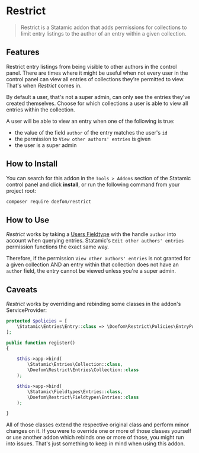 # Restrict

> Restrict is a Statamic addon that adds permissions for collections to limit entry listings to the author of an
> entry within a given collection.

## Features

Restrict entry listings from being visible to other authors in the control panel. There are times where it might be
useful when not every user in the control panel can view all entries of collections they're permitted to view.
That's when _Restrict_ comes in.

By default a user, that's not a super admin, can only see the entries they've created themselves. Choose for which
collections a user is able to view all entries within the collection.

A user will be able to view an entry when one of the following is true:

- the value of the field `author` of the entry matches the user's `id`
- the permission to `View other authors' entries` is given
- the user is a super admin

## How to Install

You can search for this addon in the `Tools > Addons` section of the Statamic control panel and click **install**, or
run the following command from your project root:

``` bash
composer require doefom/restrict
```

## How to Use

_Restrict_ works by taking a [Users Fieldtype](https://statamic.dev/fieldtypes/users) with the handle `author` into
account when querying entries. Statamic's `Edit other authors' entries` permission functions the exact same way.

Therefore, if the permission `View other authors' entries` is not granted for a given collection AND an entry within
that collection does not have an `author` field, the entry cannot be viewed unless you're a super admin.

## Caveats

_Restrict_ works by overriding and rebinding some classes in the addon's ServiceProvider:

```php
protected $policies = [
    \Statamic\Entries\Entry::class => \Doefom\Restrict\Policies\EntryPolicy::class,
];

public function register()
{

    $this->app->bind(
        \Statamic\Entries\Collection::class,
        \Doefom\Restrict\Entries\Collection::class
    );

    $this->app->bind(
        \Statamic\Fieldtypes\Entries::class,
        \Doefom\Restrict\Fieldtypes\Entries::class
    );

}
```

All of those classes extend the respective original class and perform minor changes on it. If you were to override one
or more of those classes yourself or use another addon which rebinds one or more of those, you might run into issues.
That's just something to keep in mind when using this addon.

